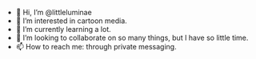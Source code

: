 - 👋 Hi, I’m @littleluminae
- 👀 I’m interested in cartoon media.
- 🌱 I’m currently learning a lot.
- 💞️ I’m looking to collaborate on so many things, but I have so little time.
- 📫 How to reach me: through private messaging.

<!---
littleluminae/littleluminae is a ✨ special ✨ repository because its `README.md` (this file) appears on your GitHub profile.
You can click the Preview link to take a look at your changes.
--->
